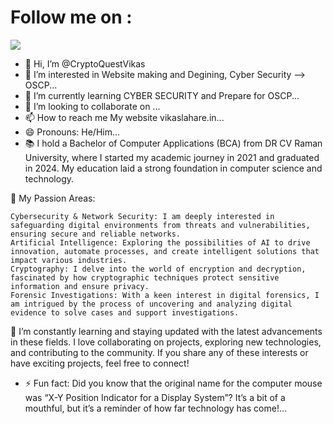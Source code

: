 # Follow me on :

![](img="https://tryhackme-badges.s3.amazonaws.com/vikaslahare1524.png")

- 👋 Hi, I’m @CryptoQuestVikas
- 👀 I’m interested in Website making and Degining, Cyber Security --> OSCP...
- 🌱 I’m currently learning CYBER SECURITY and Prepare for OSCP...
- 💞️ I’m looking to collaborate on ...
- 📫 How to reach me My website vikaslahare.in...
- 😄 Pronouns: He/Him...
- 📚 I hold a Bachelor of Computer Applications (BCA) from DR CV Raman University, where I started my academic journey in 2021 and graduated in 2024. My education laid a strong foundation in computer science and technology.

🔐 My Passion Areas:

    Cybersecurity & Network Security: I am deeply interested in safeguarding digital environments from threats and vulnerabilities, ensuring secure and reliable networks.
    Artificial Intelligence: Exploring the possibilities of AI to drive innovation, automate processes, and create intelligent solutions that impact various industries.
    Cryptography: I delve into the world of encryption and decryption, fascinated by how cryptographic techniques protect sensitive information and ensure privacy.
    Forensic Investigations: With a keen interest in digital forensics, I am intrigued by the process of uncovering and analyzing digital evidence to solve cases and support investigations.

🚀 I’m constantly learning and staying updated with the latest advancements in these fields. I love collaborating on projects, exploring new technologies, and contributing to the community. If you share any of these interests or have exciting projects, feel free to connect!
- ⚡ Fun fact: Did you know that the original name for the computer mouse was “X-Y Position Indicator for a Display System”? It’s a bit of a mouthful, but it’s a reminder of how far technology has come!...

<!---
CryptoQuestVikas/CryptoQuestVikas is a ✨ special ✨ repository because its `README.md` (this file) appears on your GitHub profile.
You can click the Preview link to take a look at your changes.
--->
